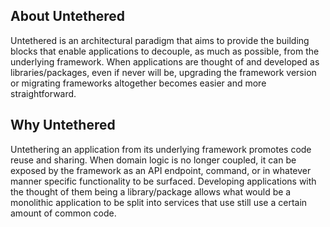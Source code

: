 ## About Untethered
Untethered is an architectural paradigm that aims to provide the building blocks that enable applications
to decouple, as much as possible, from the underlying framework. When applications are thought of and developed
as libraries/packages, even if never will be, upgrading the framework version or migrating frameworks altogether
becomes easier and more straightforward.

## Why Untethered
Untethering an application from its underlying framework promotes code reuse and sharing. When domain logic is
no longer coupled, it can be exposed by the framework as an API endpoint, command, or in whatever manner specific
functionality to be surfaced. Developing applications with the thought of them being a library/package allows
what would be a monolithic application to be split into services that use still use a certain amount of common code.
